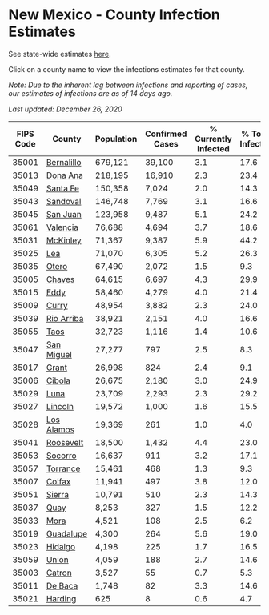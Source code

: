 # New Mexico - County Infection Estimates

See state-wide estimates [here](/infections/us-nm).

Click on a county name to view the infections estimates for that county.

*Note: Due to the inherent lag between infections and reporting of cases, our estimates of infections are as of 14 days ago.*

*Last updated: December 26, 2020*

|   FIPS Code |                   County |   Population |   Confirmed Cases |   % Currently Infected |   % Total Infected |
|-------------|--------------------------|--------------|-------------------|------------------------|--------------------|
|       35001 | [Bernalillo](bernalillo) |      679,121 |            39,100 |                    3.1 |               17.6 |
|       35013 |     [Dona Ana](dona-ana) |      218,195 |            16,910 |                    2.3 |               23.4 |
|       35049 |     [Santa Fe](santa-fe) |      150,358 |             7,024 |                    2.0 |               14.3 |
|       35043 |     [Sandoval](sandoval) |      146,748 |             7,769 |                    3.1 |               16.6 |
|       35045 |     [San Juan](san-juan) |      123,958 |             9,487 |                    5.1 |               24.2 |
|       35061 |     [Valencia](valencia) |       76,688 |             4,694 |                    3.7 |               18.6 |
|       35031 |     [McKinley](mckinley) |       71,367 |             9,387 |                    5.9 |               44.2 |
|       35025 |               [Lea](lea) |       71,070 |             6,305 |                    5.2 |               26.3 |
|       35035 |           [Otero](otero) |       67,490 |             2,072 |                    1.5 |                9.3 |
|       35005 |         [Chaves](chaves) |       64,615 |             6,697 |                    4.3 |               29.9 |
|       35015 |             [Eddy](eddy) |       58,460 |             4,279 |                    4.0 |               21.4 |
|       35009 |           [Curry](curry) |       48,954 |             3,882 |                    2.3 |               24.0 |
|       35039 | [Rio Arriba](rio-arriba) |       38,921 |             2,151 |                    4.0 |               16.6 |
|       35055 |             [Taos](taos) |       32,723 |             1,116 |                    1.4 |               10.6 |
|       35047 | [San Miguel](san-miguel) |       27,277 |               797 |                    2.5 |                8.3 |
|       35017 |           [Grant](grant) |       26,998 |               824 |                    2.4 |                9.1 |
|       35006 |         [Cibola](cibola) |       26,675 |             2,180 |                    3.0 |               24.9 |
|       35029 |             [Luna](luna) |       23,709 |             2,293 |                    2.3 |               29.2 |
|       35027 |       [Lincoln](lincoln) |       19,572 |             1,000 |                    1.6 |               15.5 |
|       35028 | [Los Alamos](los-alamos) |       19,369 |               261 |                    1.0 |                4.0 |
|       35041 |   [Roosevelt](roosevelt) |       18,500 |             1,432 |                    4.4 |               23.0 |
|       35053 |       [Socorro](socorro) |       16,637 |               911 |                    3.2 |               17.1 |
|       35057 |     [Torrance](torrance) |       15,461 |               468 |                    1.3 |                9.3 |
|       35007 |         [Colfax](colfax) |       11,941 |               497 |                    3.8 |               12.0 |
|       35051 |         [Sierra](sierra) |       10,791 |               510 |                    2.3 |               14.3 |
|       35037 |             [Quay](quay) |        8,253 |               327 |                    1.5 |               12.2 |
|       35033 |             [Mora](mora) |        4,521 |               108 |                    2.5 |                6.2 |
|       35019 |   [Guadalupe](guadalupe) |        4,300 |               264 |                    5.6 |               19.0 |
|       35023 |       [Hidalgo](hidalgo) |        4,198 |               225 |                    1.7 |               16.5 |
|       35059 |           [Union](union) |        4,059 |               188 |                    2.7 |               14.6 |
|       35003 |         [Catron](catron) |        3,527 |                55 |                    0.7 |                5.3 |
|       35011 |       [De Baca](de-baca) |        1,748 |                82 |                    3.3 |               14.6 |
|       35021 |       [Harding](harding) |          625 |                 8 |                    0.6 |                4.7 |